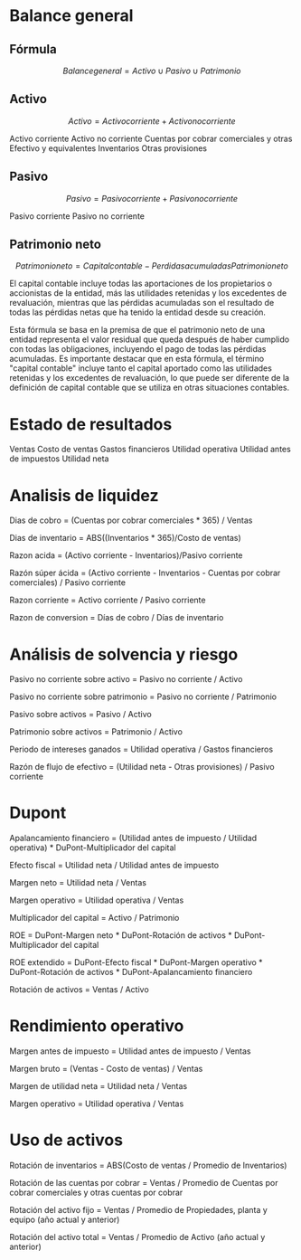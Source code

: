 # Balance general
## Fórmula
$$
Balance general = Activo ∪ Pasivo ∪ Patrimonio
$$

## Activo
$$
Activo = Activo corriente + Activo no corriente
$$

Activo corriente
Activo no corriente
Cuentas por cobrar comerciales y otras
Efectivo y equivalentes
Inventarios
Otras provisiones

## Pasivo
$$
Pasivo = Pasivo corriente + Pasivo no corriente
$$

Pasivo corriente
Pasivo no corriente

## Patrimonio neto
$$
Patrimonio neto = Capital contable − Perdidas acumuladas
Patrimonio neto
$$

El capital contable incluye todas las aportaciones de los propietarios o accionistas de la entidad, más las utilidades retenidas y los excedentes de revaluación, mientras que las pérdidas acumuladas son el resultado de todas las pérdidas netas que ha tenido la entidad desde su creación.

Esta fórmula se basa en la premisa de que el patrimonio neto de una entidad representa el valor residual que queda después de haber cumplido con todas las obligaciones, incluyendo el pago de todas las pérdidas acumuladas. Es importante destacar que en esta fórmula, el término "capital contable" incluye tanto el capital aportado como las utilidades retenidas y los excedentes de revaluación, lo que puede ser diferente de la definición de capital contable que se utiliza en otras situaciones contables.

# Estado de resultados
Ventas
Costo de ventas
Gastos financieros
Utilidad operativa
Utilidad antes de impuestos
Utilidad neta


# Analisis de liquidez
Dias de cobro = (Cuentas por cobrar comerciales * 365) / Ventas

Dias de inventario = ABS((Inventarios * 365)/Costo de ventas)

Razon acida = (Activo corriente - Inventarios)/Pasivo corriente

Razón súper ácida = (Activo corriente - Inventarios - Cuentas por cobrar comerciales) / Pasivo corriente

Razon corriente = Activo corriente / Pasivo corriente

Razon de conversion = Días de cobro / Días de inventario

# Análisis de solvencia y riesgo
Pasivo no corriente sobre activo = Pasivo no corriente / Activo

Pasivo no corriente sobre patrimonio = Pasivo no corriente / Patrimonio

Pasivo sobre activos = Pasivo / Activo

Patrimonio sobre activos = Patrimonio / Activo

Periodo de intereses ganados = Utilidad operativa / Gastos financieros

Razón de flujo de efectivo = (Utilidad neta - Otras provisiones) / Pasivo corriente

# Dupont

Apalancamiento financiero = (Utilidad antes de impuesto / Utilidad operativa) * DuPont-Multiplicador del capital

Efecto fiscal = Utilidad neta / Utilidad antes de impuesto

Margen neto = Utilidad neta / Ventas

Margen operativo = Utilidad operativa / Ventas

Multiplicador del capital = Activo / Patrimonio

ROE =  DuPont-Margen neto * DuPont-Rotación de activos * DuPont-Multiplicador del capital

ROE extendido = DuPont-Efecto fiscal * DuPont-Margen operativo * DuPont-Rotación de activos * DuPont-Apalancamiento financiero

Rotación de activos = Ventas / Activo

# Rendimiento operativo
Margen antes de impuesto = Utilidad antes de impuesto / Ventas

Margen bruto = (Ventas - Costo de ventas) / Ventas

Margen de utilidad neta = Utilidad neta / Ventas

Margen operativo = Utilidad operativa / Ventas

# Uso de activos
Rotación de inventarios = ABS(Costo de ventas / Promedio de Inventarios)

Rotación de las cuentas por cobrar = Ventas / Promedio de Cuentas por cobrar comerciales y otras cuentas por cobrar

Rotación del activo fijo = Ventas / Promedio de Propiedades, planta y equipo (año actual y anterior)

Rotación del activo total = Ventas / Promedio de Activo (año actual y anterior)